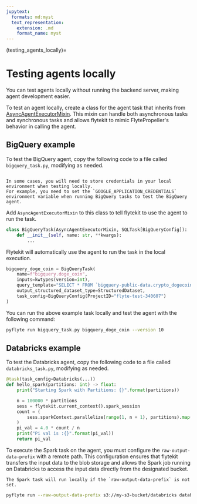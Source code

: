 ```yaml
---
jupytext:
  formats: md:myst
  text_representation:
    extension: .md
    format_name: myst
---
```


(testing_agents_locally)=
# Testing agents locally

You can test agents locally without running the backend server, making agent development easier.

To test an agent locally, create a class for the agent task that inherits from [AsyncAgentExecutorMixin](flytekit-repo:blob/master/flytekit/extend/backend/base_agent.py#L155). This mixin can handle both asynchronous tasks and synchronous tasks and allows flytekit to mimic FlytePropeller's behavior in calling the agent.

## BigQuery example

To test the BigQuery agent, copy the following code to a file called `bigquery_task.py`, modifying as needed.

```{note}

In some cases, you will need to store credentials in your local environment when testing locally.
For example, you need to set the `GOOGLE_APPLICATION_CREDENTIALS` environment variable when running BigQuery tasks to test the BigQuery agent.

```

Add `AsyncAgentExecutorMixin` to this class to tell flytekit to use the agent to run the task.
```python
class BigQueryTask(AsyncAgentExecutorMixin, SQLTask[BigQueryConfig]):
    def __init__(self, name: str, **kwargs):
        ...
```

Flytekit will automatically use the agent to run the task in the local execution.
```python
bigquery_doge_coin = BigQueryTask(
    name=f"bigquery.doge_coin",
    inputs=kwtypes(version=int),
    query_template="SELECT * FROM `bigquery-public-data.crypto_dogecoin.transactions` WHERE version = @version LIMIT 10;",
    output_structured_dataset_type=StructuredDataset,
    task_config=BigQueryConfig(ProjectID="flyte-test-340607")
)
```

You can run the above example task locally and test the agent with the following command:

```bash
pyflyte run bigquery_task.py bigquery_doge_coin --version 10
```

## Databricks example
To test the Databricks agent, copy the following code to a file called `databricks_task.py`, modifying as needed.

```python
@task(task_config=Databricks(...))
def hello_spark(partitions: int) -> float:
    print("Starting Spark with Partitions: {}".format(partitions))

    n = 100000 * partitions
    sess = flytekit.current_context().spark_session
    count = (
        sess.sparkContext.parallelize(range(1, n + 1), partitions).map(f).reduce(add)
    )
    pi_val = 4.0 * count / n
    print("Pi val is :{}".format(pi_val))
    return pi_val
```

To execute the Spark task on the agent, you must configure the `raw-output-data-prefix` with a remote path.
This configuration ensures that flytekit transfers the input data to the blob storage and allows the Spark job running on Databricks to access the input data directly from the designated bucket.

```{note}
The Spark task will run locally if the `raw-output-data-prefix` is not set.
```

```bash
pyflyte run --raw-output-data-prefix s3://my-s3-bucket/databricks databricks_task.py hello_spark
```

